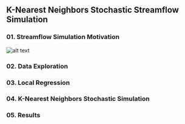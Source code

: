 ## K-Nearest Neighbors Stochastic Streamflow Simulation

### 01. Streamflow Simulation Motivation 

![alt text](http://url/to/img.png)

### 02. Data Exploration

### 03. Local Regression

### 04. K-Nearest Neighbors Stochastic Simulation

### 05. Results
